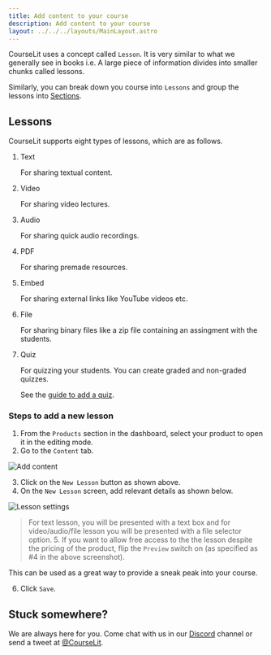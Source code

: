 ```yaml
---
title: Add content to your course
description: Add content to your course
layout: ../../../layouts/MainLayout.astro
---
```


CourseLit uses a concept called `Lesson`. It is very similar to what we generally see in books i.e. A large piece of information divides into smaller chunks called lessons.

Similarly, you can break down you course into `Lessons` and group the lessons into [Sections](/en/products/section).

## Lessons

CourseLit supports eight types of lessons, which are as follows.

1. Text

    For sharing textual content.

2. Video

    For sharing video lectures.

3. Audio

    For sharing quick audio recordings.

4. PDF

    For sharing premade resources.

5. Embed

    For sharing external links like YouTube videos etc.

6. File

    For sharing binary files like a zip file containing an assingment with the students.

7. Quiz

    For quizzing your students. You can create graded and non-graded quizzes. 

    See the [guide to add a quiz](/en/lessons/add-quiz).

### Steps to add a new lesson

1. From the `Products` section in the dashboard, select your product to open it in the editing mode.
2. Go to the `Content` tab.

![Add content](/assets/courses/add-content.png)

3. Click on the `New Lesson` button as shown above.
4. On the `New Lesson` screen, add relevant details as shown below.

![Lesson settings](/assets/courses/lesson-settings.png)

> For text lesson, you will be presented with a text box and for video/audio/file lesson you will be presented with a file selector option. 5. If you want to allow free access to the the lesson despite the pricing of the product, flip the `Preview` switch on (as specified as #4 in the above screenshot).

This can be used as a great way to provide a sneak peak into your course.

6. Click `Save`.

## Stuck somewhere?

We are always here for you. Come chat with us in our <a href="https://discord.com/invite/GR4bQsN" target="_blank">Discord</a> channel or send a tweet at <a href="https://twitter.com/courselit" target="_blank">@CourseLit</a>.
